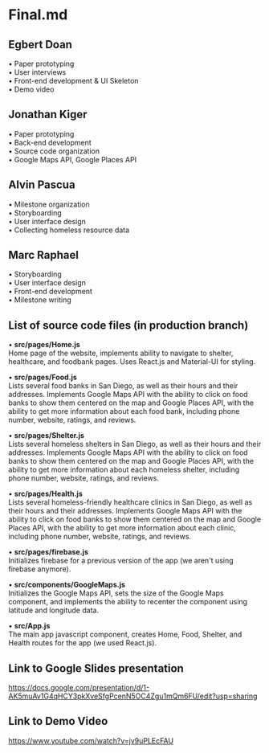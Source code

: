 # Final.md

## Egbert Doan

• Paper prototyping   
• User interviews  
• Front-end development & UI Skeleton     
• Demo video

## Jonathan Kiger

• Paper prototyping  
• Back-end development  
• Source code organization  
• Google Maps API, Google Places API  

## Alvin Pascua

• Milestone organization  
• Storyboarding  
• User interface design  
• Collecting homeless resource data  

## Marc Raphael

• Storyboarding  
• User interface design  
• Front-end development  
• Milestone writing

## List of source code files (in production branch)

• **src/pages/Home.js**  
Home page of the website, implements ability to navigate to shelter, healthcare, and foodbank pages. Uses React.js and Material-UI for styling. 

• **src/pages/Food.js**     
Lists several food banks in San Diego, as well as their hours and their addresses. Implements Google Maps API with the ability to click on food banks to show them centered on the map and Google Places API, with the ability to get more information about each food bank, including phone number, website, ratings, and reviews. 

• **src/pages/Shelter.js**    
Lists several homeless shelters in San Diego, as well as their hours and their addresses. Implements Google Maps API with the ability to click on food banks to show them centered on the map and Google Places API, with the ability to get more information about each homeless shelter, including phone number, website, ratings, and reviews. 

• **src/pages/Health.js**    
Lists several homeless-friendly healthcare clinics in San Diego, as well as their hours and their addresses. Implements Google Maps API with the ability to click on food banks to show them centered on the map and Google Places API, with the ability to get more information about each clinic, including phone number, website, ratings, and reviews. 

• **src/pages/firebase.js**    
Initializes firebase for a previous version of the app (we aren't using firebase anymore). 

• **src/components/GoogleMaps.js**    
Initializes the Google Maps API, sets the size of the Google Maps component, and implements the ability to recenter the component using latitude and longitude data. 

• **src/App.js**    
The main app javascript component, creates Home, Food, Shelter, and Health routes for the app (we used React.js). 

## Link to Google Slides presentation 
https://docs.google.com/presentation/d/1-AK5muAv1G4qHCY3pkXveSfgPcenN5OC4Zgu1mQm6FU/edit?usp=sharing

## Link to Demo Video
https://www.youtube.com/watch?v=jv9uPLEcFAU






